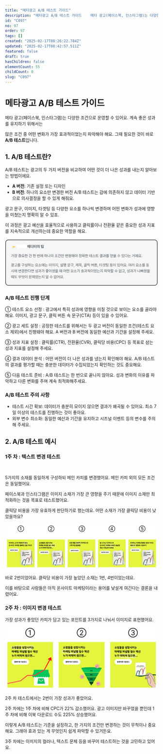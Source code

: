 ```yaml
---
title: "메타광고 A/B 테스트 가이드"
description: "메타광고 A/B 테스트 가이드    메타 광고(페이스북, 인스타그램)는 다양한 조건으로 운영할 수 있어요. 계속 좋은 성과를 유지하기 위해서는  많은 조건 중 어떤 변화가 가장 효과적이었는지 파악해야 해요. 그때 필요한 것이 바로 **A/B 테스트**입니다...."
id: "C097"
no: 97
order: 97
tags: []
created: "2025-02-17T08:26:22.784Z"
updated: "2025-02-17T08:42:57.511Z"
featured: false
draft: true
hasChildren: false
elementCount: 55
childCount: 0
slug: "C097"
---
```


# 메타광고 A/B 테스트 가이드



메타 광고(페이스북, 인스타그램)는 다양한 조건으로 운영할 수 있어요. 계속 좋은 성과를 유지하기 위해서는

많은 조건 중 어떤 변화가 가장 효과적이었는지 파악해야 해요. 그때 필요한 것이 바로 **A/B 테스트**입니다.



## 1. A/B 테스트란?



A/B 테스트는 광고의 두 가지 버전을 비교하여 어떤 것이 더 나은 성과를 내는지 알아보는 방법이에요.

- **A 버전**: 기존 설정 또는 디자인
- **B 버전**: 하나의 요소만 변경한 버전
A/B 테스트는 감에 의존하지 않고 데이터 기반으로 의사결정을 할 수 있게 해줘요. 

광고 문구, 이미지, 타겟팅 등 다양한 요소를 하나씩 변경하며 어떤 변화가 성과에 영향을 미쳤는지 명확히 알 수 있죠. 

이 과정은 광고 예산을 효율적으로 사용하고 클릭률이나 전환율 같은 중요한 성과 지표를 지속적으로 개선하는데 중요한 역할을 해요.



![file](/images/497310d149bf3ac634771b4b73837c24.jpg)



### A/B 테스트 진행 단계



① 테스트 요소 선정 : 광고에서 특히 성과에 영향을 미칠 것으로 보이는 요소를 골라야 해요. 이미지, 광고 문구, 클릭 버튼 속 문구(CTA) 등이 있을 수 있어요.

② 광고 세트 설정 : 공정한 테스트를 위해서는 두 광고 버전이 동일한 조건(테스트 요소 제외)에서 진행돼야 해요. A 버전과 B 버전에 동일한 예산과 기간을 설정해 주세요.

③ 성과 지표 설정 : 클릭률(CTR), 전환율(CVR), 클릭당 비용(CPC) 등 목표로 삼는 성과 지표를 설정해 주세요.

④ 결과 데이터 분석 : 어떤 버전이 더 나은 성과를 냈는지 확인해야 해요. A/B 테스트의 결과를 평가할 때는 충분한 데이터가 수집되었는지 확인하는 것도 중요해요.

⑤ 다음 테스트 준비 : A/B 테스트는 한 번으로 끝나지 않아요. 성과 변화의 이유를 파악하고 다른 변화를 주며 계속 최적화해주세요.



### A/B 테스트 주의 사항

- 테스트 시간 확보: 데이터가 충분히 모이지 않으면 결과가 왜곡될 수 있어요. 최소 7일 이상의 테스트를 진행하는 것이 좋아요.
- 외부 변수 최소화: 동일한 예산과 기간을 유지하고 시즈널 이벤트 등의 변수를 주의해 주세요.


## 2. A/B 테스트 예시



### 1주 차 : 텍스트 변경 테스트

 

5가지의 소재를 동일하게 구성하되 메인 카피를 변경했어요. 메인 카피 외의 모든 조건은 동일했어요. 

페이스북과 인스타그램은 이미지 소재가 가장 큰 영향을 주기 때문에 이미지 소재만 최적화하는 것을 목표로 테스트했어요. 

클릭당 비용을 가장 유효하게 판단하기로 했는데요. 어떤 소재가 가장 클릭당 비용이 낮았을까요?



![file](/images/8fe6ff87aa81872f629be5fd89a42c1e.jpg)

바로 2번이었어요. 클릭당 비용이 가장 높았던 소재는 1번, 4번이었는데요. 

이를 바탕으로 사람들은 아직 온사이트 마케팅이라는 용어를 낯설게 여긴다는 결론을 내렸어요.



### 2주 차 : 이미지 변경 테스트



가장 성과가 좋았던 카피가 담고 있는 포인트를 3가지로 나눠서 이미지로 표현했어요.



![file](/images/714fd2f9a1b310db36aa4a5a4564c5b9.jpg)

2주 차 테스트에서는 2번이 가장 성과가 좋았어요.

2주 차에는 1주 차에 비해 CPC가 22% 감소했어요. 광고 이미지만 바꾸었을 뿐인데 1주 차에 비해 이북 다운로드 수도 225% 상승했어요. 

이렇게 A/B 테스트는 기준을 설정하고, 한 가지의 조건만 변경하는 것이 무척이나 중요해요. 그래야 효과 있는 게 무엇인지 쉽게 파악할 수 있거든요.

3주 차에는 이미지의 컬러나, 텍스트 문체 등을 바꾸어 테스트하는 것을 고민하고 있어요.

